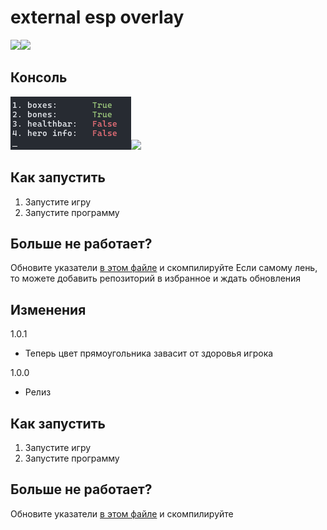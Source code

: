 
# external esp overlay

![](images/preview.gif)![](preview)

## Консоль

![](images/cmd.png)![](cmd)

## Как запустить

1. Запустите игру
2. Запустите программу

## Больше не работает?

Обновите указатели [в этом файле](https://github.com/Loara228/deadlock-esp/blob/master/deadlock/Offsets.cs) и скомпилируйте
Если самому лень, то можете добавить репозиторий в избранное и ждать обновления


## Изменения

1.0.1

- Теперь цвет прямоугольника завасит от здоровья игрока

1.0.0

- Релиз

## Как запустить

1. Запустите игру
2. Запустите программу

## Больше не работает?

Обновите указатели [в этом файле](https://github.com/Loara228/deadlock-esp/blob/master/deadlock/Offsets.cs) и скомпилируйте